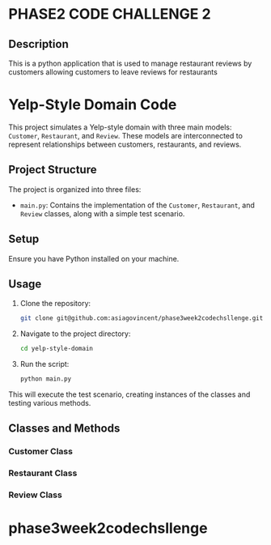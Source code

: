 # PHASE2 CODE CHALLENGE 2

## Description 
This is a python application  that is used to manage restaurant reviews by customers allowing customers to leave reviews for restaurants 
# Yelp-Style Domain Code

This project simulates a Yelp-style domain with three main models: `Customer`, `Restaurant`, and `Review`. These models are interconnected to represent relationships between customers, restaurants, and reviews.

## Project Structure

The project is organized into three files:

- `main.py`: Contains the implementation of the `Customer`, `Restaurant`, and `Review` classes, along with a simple test scenario.

## Setup

Ensure you have Python installed on your machine.

## Usage

1. Clone the repository:

    ```bash
    git clone git@github.com:asiagovincent/phase3week2codechsllenge.git
    ```

2. Navigate to the project directory:

    ```bash
    cd yelp-style-domain
    ```

3. Run the script:

    ```bash
    python main.py
    ```

This will execute the test scenario, creating instances of the classes and testing various methods.

## Classes and Methods

### Customer Class


### Restaurant Class



### Review Class


# phase3week2codechsllenge
